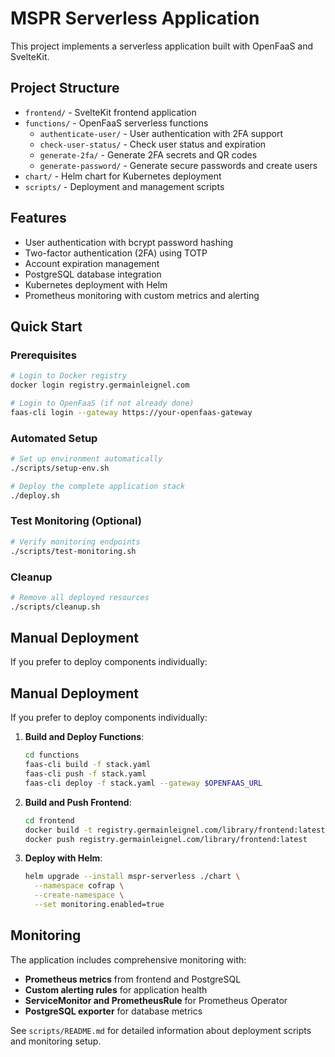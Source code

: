 # MSPR Serverless Application

This project implements a serverless application built with OpenFaaS and SvelteKit.

## Project Structure

- `frontend/` - SvelteKit frontend application
- `functions/` - OpenFaaS serverless functions
  - `authenticate-user/` - User authentication with 2FA support
  - `check-user-status/` - Check user status and expiration
  - `generate-2fa/` - Generate 2FA secrets and QR codes
  - `generate-password/` - Generate secure passwords and create users
- `chart/` - Helm chart for Kubernetes deployment
- `scripts/` - Deployment and management scripts

## Features

- User authentication with bcrypt password hashing
- Two-factor authentication (2FA) using TOTP
- Account expiration management
- PostgreSQL database integration
- Kubernetes deployment with Helm
- Prometheus monitoring with custom metrics and alerting

## Quick Start

### Prerequisites
```bash
# Login to Docker registry
docker login registry.germainleignel.com

# Login to OpenFaaS (if not already done)
faas-cli login --gateway https://your-openfaas-gateway
```

### Automated Setup
```bash
# Set up environment automatically
./scripts/setup-env.sh

# Deploy the complete application stack
./deploy.sh
```

### Test Monitoring (Optional)
```bash
# Verify monitoring endpoints
./scripts/test-monitoring.sh
```

### Cleanup
```bash
# Remove all deployed resources
./scripts/cleanup.sh
```

## Manual Deployment

If you prefer to deploy components individually:

## Manual Deployment

If you prefer to deploy components individually:

1. **Build and Deploy Functions**:
   ```bash
   cd functions
   faas-cli build -f stack.yaml
   faas-cli push -f stack.yaml
   faas-cli deploy -f stack.yaml --gateway $OPENFAAS_URL
   ```

2. **Build and Push Frontend**:
   ```bash
   cd frontend
   docker build -t registry.germainleignel.com/library/frontend:latest .
   docker push registry.germainleignel.com/library/frontend:latest
   ```

3. **Deploy with Helm**:
   ```bash
   helm upgrade --install mspr-serverless ./chart \
     --namespace cofrap \
     --create-namespace \
     --set monitoring.enabled=true
   ```

## Monitoring

The application includes comprehensive monitoring with:
- **Prometheus metrics** from frontend and PostgreSQL
- **Custom alerting rules** for application health
- **ServiceMonitor and PrometheusRule** for Prometheus Operator
- **PostgreSQL exporter** for database metrics

See `scripts/README.md` for detailed information about deployment scripts and monitoring setup.